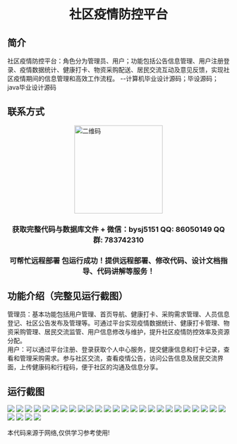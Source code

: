 <p><h1 align="center">社区疫情防控平台</h1></p>

## 简介
社区疫情防控平台：角色分为管理员、用户；功能包括公告信息管理、用户注册登录、疫情数据统计、健康打卡、物资采购配送、居民交流互动及意见反馈，实现社区疫情期间的信息管理和高效工作流程。    --计算机毕业设计源码；毕设源码；java毕业设计源码


## 联系方式
<img src="https://bs-1329754181.cos.ap-shanghai.myqcloud.com/wx.jpg" alt="二维码" style="display: block; margin: 0 auto;" width="200px">
<p><h3 align="center">获取完整代码与数据库文件 + 微信：bysj5151 QQ: 86050149 QQ群: 783742310</h3></p>
<p><h3 align="center">可帮忙远程部署 包运行成功！提供远程部署、修改代码、设计文档指导、代码讲解等服务！</h3></p>

## 功能介绍（完整见运行截图）
管理员：基本功能包括用户管理、首页导航、健康打卡、采购需求管理、人员信息登记、社区公告发布及管理等。可通过平台实现疫情数据统计、健康打卡管理、物资采购管理、居民交流监管、用户信息修改与维护，提升社区疫情防控效率及资源分配。  
用户：可以通过平台注册、登录获取个人中心服务，提交健康信息和打卡记录，查看和管理采购需求。参与社区交流，查看疫情公告，访问公告信息及居民交流界面，上传健康码和行程码，便于社区的沟通及信息分享。


## 运行截图
![](https://bs-1329754181.cos.ap-shanghai.myqcloud.com/spring/CommunityEpidemicPreventionPlatform/img/001.jpg)
![](https://bs-1329754181.cos.ap-shanghai.myqcloud.com/spring/CommunityEpidemicPreventionPlatform/img/002.jpg)
![](https://bs-1329754181.cos.ap-shanghai.myqcloud.com/spring/CommunityEpidemicPreventionPlatform/img/003.jpg)
![](https://bs-1329754181.cos.ap-shanghai.myqcloud.com/spring/CommunityEpidemicPreventionPlatform/img/004.jpg)
![](https://bs-1329754181.cos.ap-shanghai.myqcloud.com/spring/CommunityEpidemicPreventionPlatform/img/005.jpg)
![](https://bs-1329754181.cos.ap-shanghai.myqcloud.com/spring/CommunityEpidemicPreventionPlatform/img/006.jpg)
![](https://bs-1329754181.cos.ap-shanghai.myqcloud.com/spring/CommunityEpidemicPreventionPlatform/img/007.jpg)
![](https://bs-1329754181.cos.ap-shanghai.myqcloud.com/spring/CommunityEpidemicPreventionPlatform/img/008.jpg)
![](https://bs-1329754181.cos.ap-shanghai.myqcloud.com/spring/CommunityEpidemicPreventionPlatform/img/009.jpg)
![](https://bs-1329754181.cos.ap-shanghai.myqcloud.com/spring/CommunityEpidemicPreventionPlatform/img/010.jpg)
![](https://bs-1329754181.cos.ap-shanghai.myqcloud.com/spring/CommunityEpidemicPreventionPlatform/img/011.jpg)
![](https://bs-1329754181.cos.ap-shanghai.myqcloud.com/spring/CommunityEpidemicPreventionPlatform/img/012.jpg)
![](https://bs-1329754181.cos.ap-shanghai.myqcloud.com/spring/CommunityEpidemicPreventionPlatform/img/013.jpg)
![](https://bs-1329754181.cos.ap-shanghai.myqcloud.com/spring/CommunityEpidemicPreventionPlatform/img/014.jpg)
![](https://bs-1329754181.cos.ap-shanghai.myqcloud.com/spring/CommunityEpidemicPreventionPlatform/img/015.jpg)
![](https://bs-1329754181.cos.ap-shanghai.myqcloud.com/spring/CommunityEpidemicPreventionPlatform/img/016.jpg)
![](https://bs-1329754181.cos.ap-shanghai.myqcloud.com/spring/CommunityEpidemicPreventionPlatform/img/017.jpg)
![](https://bs-1329754181.cos.ap-shanghai.myqcloud.com/spring/CommunityEpidemicPreventionPlatform/img/018.jpg)
![](https://bs-1329754181.cos.ap-shanghai.myqcloud.com/spring/CommunityEpidemicPreventionPlatform/img/019.jpg)
![](https://bs-1329754181.cos.ap-shanghai.myqcloud.com/spring/CommunityEpidemicPreventionPlatform/img/020.jpg)
![](https://bs-1329754181.cos.ap-shanghai.myqcloud.com/spring/CommunityEpidemicPreventionPlatform/img/021.jpg)
![](https://bs-1329754181.cos.ap-shanghai.myqcloud.com/spring/CommunityEpidemicPreventionPlatform/img/022.jpg)
![](https://bs-1329754181.cos.ap-shanghai.myqcloud.com/spring/CommunityEpidemicPreventionPlatform/img/023.jpg)
![](https://bs-1329754181.cos.ap-shanghai.myqcloud.com/spring/CommunityEpidemicPreventionPlatform/img/024.jpg)
![](https://bs-1329754181.cos.ap-shanghai.myqcloud.com/spring/CommunityEpidemicPreventionPlatform/img/025.jpg)
![](https://bs-1329754181.cos.ap-shanghai.myqcloud.com/spring/CommunityEpidemicPreventionPlatform/img/026.jpg)
![](https://bs-1329754181.cos.ap-shanghai.myqcloud.com/spring/CommunityEpidemicPreventionPlatform/img/027.jpg)
![](https://bs-1329754181.cos.ap-shanghai.myqcloud.com/spring/CommunityEpidemicPreventionPlatform/img/028.jpg)
![](https://bs-1329754181.cos.ap-shanghai.myqcloud.com/spring/CommunityEpidemicPreventionPlatform/img/029.jpg)

<p>本代码来源于网络,仅供学习参考使用!</p>
